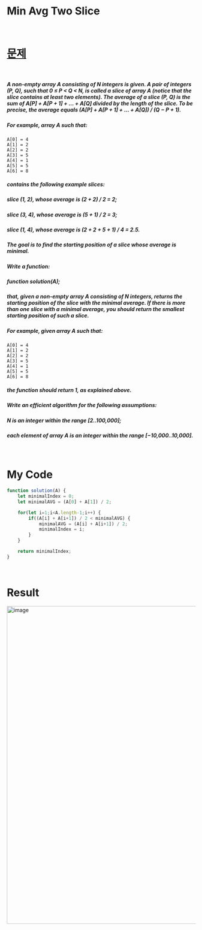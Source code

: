 # Min Avg Two Slice

<br>

# <a href="https://app.codility.com/programmers/lessons/5-prefix_sums/">문제</a>

<br>

##### A non-empty array A consisting of N integers is given. A pair of integers (P, Q), such that 0 ≤ P < Q < N, is called a slice of array A (notice that the slice contains at least two elements). The average of a slice (P, Q) is the sum of A[P] + A[P + 1] + ... + A[Q] divided by the length of the slice. To be precise, the average equals (A[P] + A[P + 1] + ... + A[Q]) / (Q − P + 1).
##### For example, array A such that:
    A[0] = 4
    A[1] = 2
    A[2] = 2
    A[3] = 5
    A[4] = 1
    A[5] = 5
    A[6] = 8
##### contains the following example slices:
##### slice (1, 2), whose average is (2 + 2) / 2 = 2;
##### slice (3, 4), whose average is (5 + 1) / 2 = 3;
##### slice (1, 4), whose average is (2 + 2 + 5 + 1) / 4 = 2.5.
##### The goal is to find the starting position of a slice whose average is minimal.
##### Write a function:
##### function solution(A);
##### that, given a non-empty array A consisting of N integers, returns the starting position of the slice with the minimal average. If there is more than one slice with a minimal average, you should return the smallest starting position of such a slice.
##### For example, given array A such that:
    A[0] = 4
    A[1] = 2
    A[2] = 2
    A[3] = 5
    A[4] = 1
    A[5] = 5
    A[6] = 8
##### the function should return 1, as explained above.
##### Write an efficient algorithm for the following assumptions:
##### N is an integer within the range [2..100,000];
##### each element of array A is an integer within the range [−10,000..10,000].

<br>

# My Code

```javascript
function solution(A) {
    let minimalIndex = 0;
    let minimalAVG = (A[0] + A[1]) / 2;

    for(let i=1;i<A.length-1;i++) {
        if((A[i] + A[i+1]) / 2 < minimalAVG) {
            minimalAVG = (A[i] + A[i+1]) / 2;
            minimalIndex = i;
        }
    }

    return minimalIndex;
}
```

<br>

# Result
<img width="848" alt="image" src="https://user-images.githubusercontent.com/74173976/209083986-8451de2b-f407-44fd-b982-376ced993779.png">
